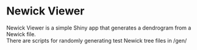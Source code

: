 # Newick Viewer
Newick Viewer is a simple Shiny app that generates a dendrogram from a Newick file.  
There are scripts for randomly generating test Newick tree files in /gen/